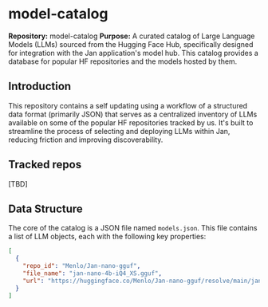 # model-catalog

**Repository:** model-catalog
**Purpose:** A curated catalog of Large Language Models (LLMs) sourced from the Hugging Face Hub, specifically designed for integration with the Jan application's model hub.  This catalog provides a database for popular HF repositories and the models hosted by them.

## Introduction

This repository contains a self updating using a workflow of a structured data format (primarily JSON) that serves as a centralized inventory of LLMs available on some of the popular HF repositories tracked by us. It's built to streamline the process of selecting and deploying LLMs within Jan, reducing friction and improving discoverability.

## Tracked repos

[TBD]


## Data Structure

The core of the catalog is a JSON file named `models.json`. This file contains a list of LLM objects, each with the following key properties:

```json
[
  {
    "repo_id": "Menlo/Jan-nano-gguf",
    "file_name": "jan-nano-4b-iQ4_XS.gguf",
    "url": "https://huggingface.co/Menlo/Jan-nano-gguf/resolve/main/jan-nano-4b-iQ4_XS.gguf?download=true"
  }
]
```
